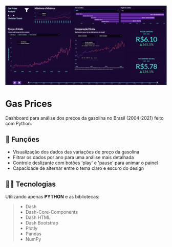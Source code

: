 ![gas_prices](https://github.com/christiantusset/dashboards-python/blob/master/gas-prices/assets/dash.png?raw=true)

# Gas Prices

Dashboard para análise dos preços da gasolina no Brasil (2004-2021) feito com Python.

## 🔧 Funções

- Visualização dos dados das variações de preço da gasolina
- Filtrar os dados por ano para uma análise mais detalhada
- Controle deslizante com botões 'play' e 'pause' para animar o painel
- Capacidade de alternar entre o tema claro e escuro do design

## 👨‍💻 Tecnologias

Utilizando apenas **PYTHON** e as bibliotecas:
> - Dash
> - Dash-Core-Components
> - Dash HTML
> - Dash Bootstrap
> - Plotly
> - Pandas
> - NumPy

